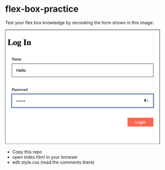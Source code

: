 # flex-box-practice

Test your flex box knowledge by recreating the form shown in this image: 

![example](example.png)

- Copy this repo
- open index.html in your browser
- edit style.css (read the comments there)
